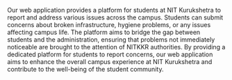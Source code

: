 Our web application provides a platform for students at NIT Kurukshetra to report and address various issues across the campus. Students can submit concerns about broken infrastructure, hygiene problems, or any issues affecting campus life. The platform aims to bridge the gap between students and the administration, ensuring that problems not immediately noticeable are brought to the attention of NITKKR authorities.
By providing a dedicated platform for students to report concerns, our web application aims to enhance the overall campus experience at NIT Kurukshetra and contribute to the well-being of the student community.
